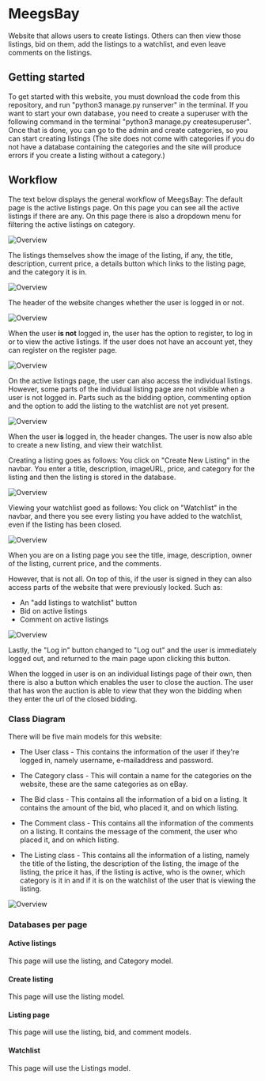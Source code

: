 # MeegsBay

Website that allows users to create listings. Others can then view those listings, bid on them, add the listings to a watchlist, and even leave comments on the listings.

## Getting started

To get started with this website, you must download the code from this repository, and run "python3 manage.py runserver" in the terminal. If you want to start your own database, you need to create a superuser with the following command in the terminal "python3 manage.py createsuperuser". Once that is done, you can go to the admin and create categories, so you can start creating listings (The site does not come with categories if you do not have a database containing the categories and the site will produce errors if you create a listing without a category.)


## Workflow

The text below displays the general workflow of MeegsBay:
The default page is the active listings page. On this page you can see all the active listings if there are any. On this page there is also a dropdown menu for filtering the active listings on category.

![Overview](Images/Index.png)

The listings themselves show the image of the listing, if any, the title, description, current price, a details button which links to the listing page, and the category it is in.

![Overview](Images/Categories.png)

The header of the website changes whether the user is logged in or not.

![Overview](Images/Login.png)

When the user **is not** logged in, the user has the option to register, to log in or to view the active listings. If the user does not have an account yet, they can register on the register page.

![Overview](Images/Register.png)


On the active listings page, the user can also access the individual listings. However, some parts of the individual listing page are not visible when a user is not logged in. Parts such as the bidding option, commenting option and the option to add the listing to the watchlist are not yet present.

![Overview](Images/ListingNSI.png)

When the user **is** logged in, the header changes. The user is now also able to create a new listing, and view their watchlist.

Creating a listing goes as follows: You click on "Create New Listing" in the navbar. You enter a title, description, imageURL, price, and category for the listing and then the listing is stored in the database.

![Overview](Images/Create.png)

Viewing your watchlist goed as follows: You click on "Watchlist" in the navbar, and there you see every listing you have added to the watchlist, even if the listing has been closed.

![Overview](Images/Watchlist.png)

When you are on a listing page you see the title, image, description, owner of the listing, current price, and the comments.


However, that is not all. On top of this, if the user is signed in they can also access parts of the website that were previously locked. Such as:
- An "add listings to watchlist" button
- Bid on active listings
- Comment on active listings

![Overview](Images/Listing.png)

Lastly, the "Log in" button changed to "Log out" and the user is immediately logged out, and returned to the main page upon clicking this button.

When the logged in user is on an individual listings page of their own, then there is also a button which enables the user to close the auction. The user that has won the auction is able to view that they won the bidding when they enter the url of the closed bidding.

### Class Diagram

There will be five main models for this website:

- The User class - This contains the information of the user if they're logged in, namely username, e-mailaddress and password.

- The Category class - This will contain a name for the categories on the website, these are the same categories as on eBay.

- The Bid class - This contains all the information of a bid on a listing. It contains the amount of the bid, who placed it, and on which listing.

- The Comment class - This contains all the information of the comments on a listing. It contains the message of the comment, the user who placed it, and on which listing.

- The Listing class - This contains all the information of a listing, namely the title of the listing, the description of the listing, the image of the listing, the price it has, if the listing is active, who is the owner, which category is it in and if it is on the watchlist of the user that is viewing the listing.

![Overview](Images/ClassDiagram.png)

### Databases per page

#### Active listings

This page will use the listing, and Category model.

#### Create listing

This page will use the listing model.

#### Listing page

This page will use the listing, bid, and comment models.

#### Watchlist

This page will use the Listings model.
